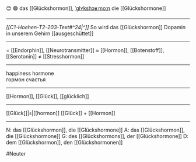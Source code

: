 😊 🟢 das [[Glückshormon]], [ˈɡlʏkshɔʁˌmoːn](https://youglish.com/pronounce/Glückshormon/german)
die [[Glückshormone]]

---
*[[C1-Hoehen-T2-203-Text#^24|^]]* So wird das [[Glückshormon]] Dopamin in unserem Gehirn [[ausgeschüttet]]

---
= [[Endorphin]], [[Neurotransmitter]]
≈ [[Hormon]], [[Botenstoff]], [[Serotonin]]
≠ [[Stresshormon]]

---
happiness hormone  
гормон счастья

---
[[Hormon]], [[Glück]], [[glücklich]]

---
[[Glück]]|`s`|[[hormon]]
[[Glück]] + [[Hormon]]


---
N: das [[Glückshormon]], die [[Glückshormone]]
A: das [[Glückshormon]], die [[Glückshormone]]
G: des [[Glückshormons]], der [[Glückshormone]]
D: dem [[Glückshormon]], den [[Glückshormonen]]

#Neuter 